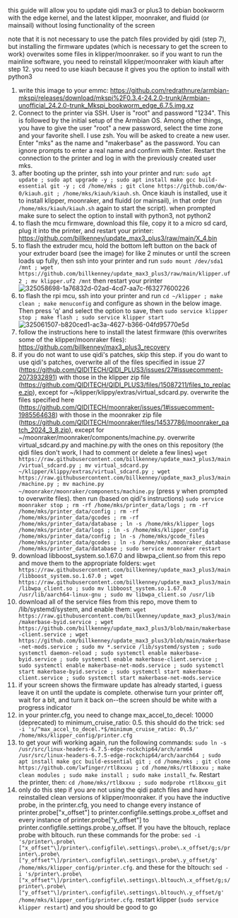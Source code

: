 this guide will allow you to update qidi max3 or plus3 to debian bookworm with the edge kernel, and the latest klipper, moonraker, and fluidd (or mainsail) without losing functionality of the screen

note that it is not necessary to use the patch files provided by qidi (step 7), but installing the firmware updates (which is necessary to get the screen to work) overwites some files in klipper/moonraker. so if you want to run the mainline software, you need to reinstall klipper/moonraker with kiauh after step 12. you need to use kiauh because it gives you the option to install with python3

1. write this image to your emmc: https://github.com/redrathnure/armbian-mkspi/releases/download/mkspi%2F0.3.4-24.2.0-trunk/Armbian-unofficial_24.2.0-trunk_Mkspi_bookworm_edge_6.7.5.img.xz
2. Connect to the printer via SSH. User is "root" and password "1234". This is followed by the initial setup of the Armbian OS. Among other things, you have to give the user "root" a new password, select the time zone and your favorite shell. I use zsh. You will be asked to create a new user. Enter "mks" as the name and "makerbase" as the password. You can ignore prompts to enter a real name and confirm with Enter. Restart the connection to the printer and log in with the previously created user mks.
3. after booting up the printer, ssh into your printer and run: `sudo apt update ; sudo apt upgrade -y ; sudo apt install make gcc build-essential git -y ; cd /home/mks ; git clone https://github.com/dw-0/kiauh.git ; /home/mks/kiauh/kiauh.sh`. Once kiauh is installed, use it to install klipper, moonraker, and fluidd (or mainsail), in that order (run `/home/mks/kiauh/kiauh.sh` again to start the script). when prompted make sure to select the option to install with python3, not python2
4. to flash the mcu firmware, download this file, copy it to a micro sd card, plug it into the printer, and restart your printer: https://github.com/billkenney/update_max3_plus3/raw/main/X_4.bin
5. to flash the extruder mcu, hold the bottom left button on the back of your extruder board (see the image) for like 2 minutes or until the screen loads up fully, then ssh into your printer and run `sudo mount /dev/sda1 /mnt ; wget https://github.com/billkenney/update_max3_plus3/raw/main/klipper.uf2 ; mv klipper.uf2 /mnt` then restart your printer
![325058698-1a76832d-02ad-4cd7-aa7c-f63277600226](https://github.com/billkenney/update_max3_plus3/assets/30010560/46a879b1-d77c-468d-b7ab-371fcdcf8673)
6. to flash the rpi mcu, ssh into your printer and run `cd ~/klipper ; make clean ; make menuconfig` and configure as shown in the below image. Then press 'q' and select the option to save, then `sudo service klipper stop ; make flash ; sudo service klipper start`
![325061507-b820ced1-ac3a-4627-b366-04fd95770e5d](https://github.com/billkenney/update_max3_plus3/assets/30010560/de954ba9-a158-42d0-b564-d3a71169f4bc)
7. follow the instructions here to install the latest firmware (this overwrites some of the klipper/moonraker files): https://github.com/billkenney/max3_plus3_recovery
8. if you do not want to use qidi's patches, skip this step. if you do want to use qidi's patches, overwrite all of the files specified in issue 27 (https://github.com/QIDITECH/QIDI_PLUS3/issues/27#issuecomment-2073932891) with those in the klipper zip file (https://github.com/QIDITECH/QIDI_PLUS3/files/15087211/files_to_replace.zip), except for ~/klipper/klippy/extras/virtual_sdcard.py. overwrite the files specified here (https://github.com/QIDITECH/moonraker/issues/1#issuecomment-1985564638) with those in the moonraker zip file (https://github.com/QIDITECH/moonraker/files/14537786/moonraker_patch_2024_3_8.zip), except for ~/moonraker/moonraker/components/machine.py. overwrite virtual_sdcard.py and machine.py with the ones on this repository (the qidi files don't work, I had to comment or delete a few lines) `wget https://raw.githubusercontent.com/billkenney/update_max3_plus3/main/virtual_sdcard.py ; mv virtual_sdcard.py ~/klipper/klippy/extras/virtual_sdcard.py ; wget https://raw.githubusercontent.com/billkenney/update_max3_plus3/main/machine.py ; mv machine.py ~/moonraker/moonraker/components/machine.py` (press y when prompted to overwrite files). then run (based on qidi's instructions) `sudo service moonraker stop ; rm -rf /home/mks/printer_data/logs ; rm -rf /home/mks/printer_data/config ; rm -rf /home/mks/printer_data/gcodes ; rm -rf /home/mks/printer_data/database ; ln -s /home/mks/klipper_logs /home/mks/printer_data/logs ; ln -s /home/mks/klipper_config /home/mks/printer_data/config ; ln -s /home/mks/gcode_files /home/mks/printer_data/gcodes ; ln -s /home/mks/.moonraker_database /home/mks/printer_data/database ; sudo service moonraker restart`
9. download libboost_system.so.1.67.0 and libwpa_client.so from this repo and move them to the appropriate folders: `wget https://raw.githubusercontent.com/billkenney/update_max3_plus3/main/libboost_system.so.1.67.0 ; wget https://raw.githubusercontent.com/billkenney/update_max3_plus3/main/libwpa_client.so ; sudo mv libboost_system.so.1.67.0 /usr/lib/aarch64-linux-gnu ; sudo mv libwpa_client.so /usr/lib`
10. download all of the service files from this repo, move them to /lib/systemd/system, and enable them: `wget https://raw.githubusercontent.com/billkenney/update_max3_plus3/main/makerbase-byid.service ; wget https://github.com/billkenney/update_max3_plus3/blob/main/makerbase-client.service ; wget https://github.com/billkenney/update_max3_plus3/blob/main/makerbase-net-mods.service ; sudo mv *.service /lib/systemd/system ; sudo systemctl daemon-reload ; sudo systemctl enable makerbase-byid.service ; sudo systemctl enable makerbase-client.service ; sudo systemctl enable makerbase-net-mods.service ; sudo systemctl start makerbase-byid.service ; sudo systemctl start makerbase-client.service ; sudo systemctl start makerbase-net-mods.service`
11. if your screen shows the firmware update has already started, i guess leave it on until the update is complete. otherwise turn your printer off, wait for a bit, and turn it back on--the screen should be white with a progress indicator
12. in your printer.cfg, you need to change max_accel_to_decel: 10000 (deprecated) to minimum_cruise_ratio: 0.5. this should do the trick: `sed -i 's/^max_accel_to_decel.*$/minimum_cruise_ratio: 0\.5/' /home/mks/klipper_config/printer.cfg`
13. to get your wifi working again, run the following commands: `sudo ln -s /usr/src/linux-headers-6.7.5-edge-rockchip64/arch/arm64 /usr/src/linux-headers-6.7.5-edge-rockchip64/arch/aarch64 ; sudo apt install make gcc build-essential git ; cd /home/mks ; git clone https://github.com/lwfinger/rtl8xxxu ; cd /home/mks/rtl8xxxu ; make clean modules ; sudo make install ; sudo make install_fw`. Restart the printer, then: `cd /home/mks/rtl8xxxu ; sudo modprobe rtl8xxxu_git`
14. only do this step if you are not using the qidi patch files and have reinstalled clean versions of klipper/moonraker. if you have the inductive probe, in the printer.cfg, you need to change every instance of printer.probe["x_offset"] to printer.configfile.settings.probe.x_offset and every instance of printer.probe["y_offset"] to printer.configfile.settings.probe.y_offset. If you have the bltouch, replace probe with bltouch. run these commands for the probe: `sed -i 's/printer\.probe\["x_offset"\]/printer\.configfile\.settings\.probe\.x_offset/g;s/printer\.probe\["y_offset"\]/printer\.configfile\.settings\.probe\.y_offset/g' /home/mks/klipper_config/printer.cfg`. and these for the bltouch: `sed -i 's/printer\.probe\["x_offset"\]/printer\.configfile\.settings\.bltouch\.x_offset/g;s/printer\.probe\["y_offset"\]/printer\.configfile\.settings\.bltouch\.y_offset/g' /home/mks/klipper_config/printer.cfg`. restart klipper (`sudo service klipper restart`) and you should be good to go
